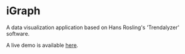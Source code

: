 # iGraph

A  data visualization application based on Hans Rosling's 'Trendalyzer' software.

A live demo is available [here](http://i-graph.herokuapp.com/).
